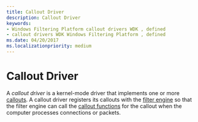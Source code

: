```yaml
---
title: Callout Driver
description: Callout Driver
keywords:
- Windows Filtering Platform callout drivers WDK , defined
- callout drivers WDK Windows Filtering Platform , defined
ms.date: 04/20/2017
ms.localizationpriority: medium
---
```


# Callout Driver


A *callout driver* is a kernel-mode driver that implements one or more [callouts](callout.md). A callout driver registers its callouts with the [filter engine](filter-engine.md) so that the filter engine can call the [callout functions](callout-function.md) for the callout when the computer processes connections or packets.

 

 





